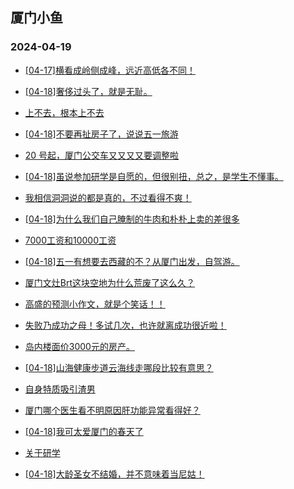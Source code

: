 ## 厦门小鱼 
### 2024-04-19

+ [[04-17]横看成岭侧成峰，远近高低各不同！](http://bbs.xmfish.com/read-htm-tid-18177896.html)

+ [[04-18]奢侈过头了，就是无耻。](http://bbs.xmfish.com/read-htm-tid-18178083.html)

+ [上不去，根本上不去](http://bbs.xmfish.com/read-htm-tid-18177895.html)

+ [[04-18]不要再扯房子了，说说五一旅游](http://bbs.xmfish.com/read-htm-tid-18178196.html)

+ [20 号起，厦门公交车又又又又要调整啦](http://bbs.xmfish.com/read-htm-tid-18178086.html)

+ [[04-18]虽说参加研学是自愿的，但很别扭，总之，是学生不懂事。](http://bbs.xmfish.com/read-htm-tid-18178044.html)

+ [我相信洞洞说的都是真的，不过看得不爽！](http://bbs.xmfish.com/read-htm-tid-18178138.html)

+ [[04-18]为什么我们自己腌制的牛肉和朴朴上卖的差很多](http://bbs.xmfish.com/read-htm-tid-18178100.html)

+ [7000工资和10000工资](http://bbs.xmfish.com/read-htm-tid-18178154.html)

+ [[04-18]五一有想要去西藏的不？从厦门出发，自驾游。](http://bbs.xmfish.com/read-htm-tid-18177983.html)

+ [厦门文灶Brt这块空地为什么荒废了这么久？](http://bbs.xmfish.com/read-htm-tid-18178149.html)

+ [高盛的预测小作文，就是个笑话！！](http://bbs.xmfish.com/read-htm-tid-18178136.html)

+ [失败乃成功之母！多试几次，也许就离成功很近啦！](http://bbs.xmfish.com/read-htm-tid-18178099.html)

+ [岛内楼面价3000元的房产。](http://bbs.xmfish.com/read-htm-tid-18178248.html)

+ [[04-18]山海健康步道云海线走哪段比较有意思？](http://bbs.xmfish.com/read-htm-tid-18178162.html)

+ [自身特质吸引渣男](http://bbs.xmfish.com/read-htm-tid-18178264.html)

+ [厦门哪个医生看不明原因肝功能异常看得好？](http://bbs.xmfish.com/read-htm-tid-18178173.html)

+ [[04-18]我可太爱厦门的春天了](http://bbs.xmfish.com/read-htm-tid-18178215.html)

+ [关于研学](http://bbs.xmfish.com/read-htm-tid-18178327.html)

+ [[04-18]大龄圣女不结婚，并不意味着当尼姑！](http://bbs.xmfish.com/read-htm-tid-18178419.html)

